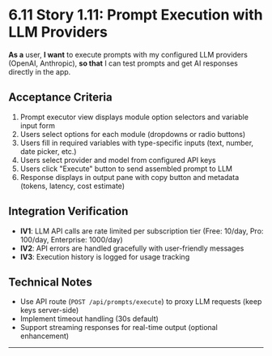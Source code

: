 # 6.11 Story 1.11: Prompt Execution with LLM Providers

**As a** user,
**I want** to execute prompts with my configured LLM providers (OpenAI, Anthropic),
**so that** I can test prompts and get AI responses directly in the app.

## Acceptance Criteria

1. Prompt executor view displays module option selectors and variable input form
2. Users select options for each module (dropdowns or radio buttons)
3. Users fill in required variables with type-specific inputs (text, number, date picker, etc.)
4. Users select provider and model from configured API keys
5. Users click "Execute" button to send assembled prompt to LLM
6. Response displays in output pane with copy button and metadata (tokens, latency, cost estimate)

## Integration Verification

- **IV1**: LLM API calls are rate limited per subscription tier (Free: 10/day, Pro: 100/day, Enterprise: 1000/day)
- **IV2**: API errors are handled gracefully with user-friendly messages
- **IV3**: Execution history is logged for usage tracking

## Technical Notes

- Use API route (`POST /api/prompts/execute`) to proxy LLM requests (keep keys server-side)
- Implement timeout handling (30s default)
- Support streaming responses for real-time output (optional enhancement)

---
